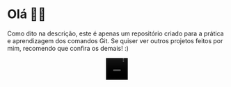 <h1> Olá 🐱‍👤</h1>
<p> Como dito na descrição, este é apenas um repositório criado para a prática e aprendizagem dos comandos Git.  
Se quiser ver outros projetos feitos por mim, recomendo que confira os demais! :)</p>

<div align="center">
  <video alt="gif-cabrinha" height="50" width="50" src="https://discord.com/channels/@me/1142655707930439820/1354260372248596652](https://cdn.discordapp.com/attachments/1142655707930439820/1354260371690618890/joinha.gif?ex=67e4a4c1&is=67e35341&hm=016859b9c622d1fdb0eff4d334d4580d08ba3bbb50b9170b42e51539540aed93&)"></video>
</div>
